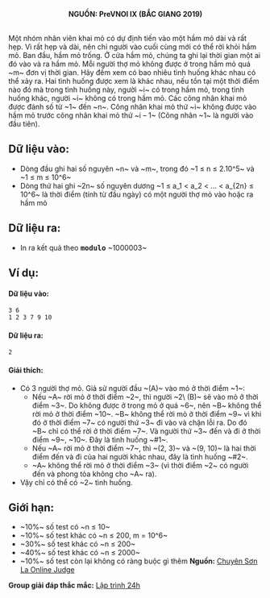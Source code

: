 **<center>NGUỒN: PreVNOI Ⅸ (BẮC GIANG 2019)</center>**
<br>

Một nhóm nhân viên khai mỏ có dự định tiến vào một hầm mỏ dài và rất hẹp. Vì rất hẹp và dài, nên chỉ người vào cuối cùng mới có thể rời khỏi hầm mỏ. Ban đầu, hầm mỏ trống. Ở cửa hầm mỏ, chúng ta ghi lại thời gian một ai đó vào và ra hầm mỏ. Mỗi người thợ mỏ không được ở trong hầm mỏ quá ~m~ đơn vị thời gian. Hãy đếm xem có bao nhiêu tình huống khác nhau có thể xảy ra. Hai tình huống được xem là khác nhau, nếu tồn tại một thời điểm nào đó mà trong tình huống này, người ~i~ có trong hầm mỏ, trong tình huống khác, người ~i~ không có trong hầm mỏ. Các công nhân khai mỏ được đánh số từ ~1~ đến ~n~. Công nhân khai mỏ thứ ~i~ không được vào hầm mỏ trước công nhân khai mỏ thứ ~i – 1~ (Công nhân ~1~ là người vào đầu tiên).

## Dữ liệu vào:
- Dòng đầu ghi hai số nguyên ~n~ và ~m~, trong đó ~1 ≤ n ≤ 2.10^5~ và ~1 ≤ m ≤ 10^6~
- Dòng thứ hai ghi ~2n~ số nguyên dương  ~1 ≤ a_1 < a_2 < … < a_{2n} ≤ 10^6~ là thời điểm (tính từ đầu ngày) có một người thợ mỏ vào hoặc ra hầm mỏ

## Dữ liệu ra:
- In ra kết quả theo <samp>**modulo**</samp> ~1000003~

## Ví dụ:
#### Dữ liệu vào:
```
3 6
1 2 3 7 9 10
```

#### Dữ liệu ra:
```
2
```

#### Giải thích:
- Có 3 người thợ mỏ. Giả sử người đầu ~(A)~ vào mỏ ở thời điểm ~1~:
    - Nếu ~A~ rời mỏ ở thời điểm ~2~, thì người ~2\ (B)~ sẽ vào mỏ ở thời điểm ~3~. Do không được ở trong mỏ ở quá ~6~, nên ~B~ không thể rời mỏ ở thời điểm ~10~. ~B~ không thể rời mỏ ở thời điểm ~9~ vì khi đó ở thời điểm ~7~ có người thứ ~3~ đi vào và chặn lỗi ra. Do đó ~B~ chỉ có thể rời ở thời điểm ~7~. Và người thứ ~3~ đến và đi ở thời điểm ~9~, ~10~. Đây là tình huống ~\#1~.
    - Nếu ~A~ rời mỏ ở thời điểm ~7~, thì ~(2, 3)~ và ~(9, 10)~ là hai thời điểm đến và đi của hai người khác nhau, đây là tình huống ~\#2~.
    - ~A~ không thể rời mỏ ở thời điểm ~3~ (vì thời điểm ~2~ có người đến và phong tỏa không cho ~A~ ra).
- Vậy chỉ có thể có ~2~ tình huống.

## Giới hạn:
- ~10\%~ số test có ~n ≤ 10~
- ~10\%~ số test khác có ~n ≤ 200, m = 10^6~
- ~30\%~ số test khác có ~n ≤ 200~
- ~40\%~ số test khác có ~n ≤ 2000~
- ~10\%~ số test còn lại không có ràng buộc gì thêm
**Nguồn:** [Chuyên Sơn La Online Judge](http://csloj.ddns.net/)

**Group giải đáp thắc mắc:** [Lập trình 24h](https://www.facebook.com/groups/1386904321519984)